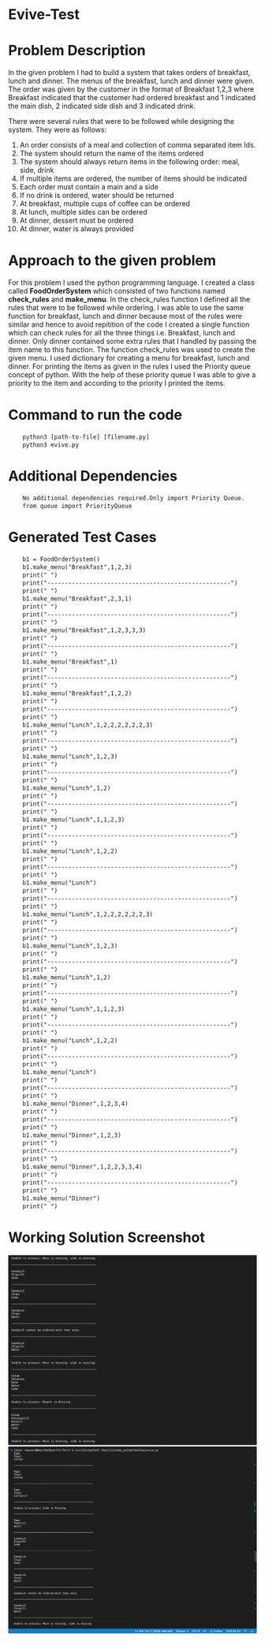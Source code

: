 # Evive-Test

# Problem Description
In the given problem I had to build a system that takes orders of breakfast, lunch and dinner. The menus of the breakfast, lunch and dinner were given.
The order was given by the customer in the format of Breakfast 1,2,3 where Breakfast indicated that the customer had ordered breakfast and 1 indicated the main dish, 2 indicated side dish and 3 indicated drink.

There were several rules that were to be followed while designing the system. They were as follows:
1. An order consists of a meal and collection of comma separated item Ids.
2. The system should return the name of the items ordered
3. The system should always return items in the following order: meal, side, drink
4. If multiple items are ordered, the number of items should be indicated
5. Each order must contain a main and a side
6. If no drink is ordered, water should be returned
7. At breakfast, multiple cups of coffee can be ordered
8. At lunch, multiple sides can be ordered
9. At dinner, dessert must be ordered
10. At dinner, water is always provided


# Approach to the given problem
For this problem I used the python programming language. I created a class called **FoodOrderSystem** which consisted of two functions named **check_rules** and **make_menu**. In the check_rules function I defined all the rules that were to be followed while ordering. I was able to use the same function for breakfast, lunch and dinner because most of the rules were similar and hence to avoid repitition of the code I created a single function which can check rules for all the three things i.e. Breakfast, lunch and dinner. Only dinner contained some extra rules that I handled by passing the item name to this function. The function check_rules was used to create the given menu. I used dictionary for creating a menu for breakfast, lunch and dinner. For printing the items as given in the rules I used the Priority queue concept of python. With the help of these priority queue I was able to give a priority to the item and according to the priority I printed the items. 

# Command to run the code

        python3 [path-to-file] [filename.py]
        python3 evive.py

# Additional Dependencies
        No additional dependencies required.Only import Priority Queue.
        from queue import PriorityQueue

# Generated Test Cases
        b1 = FoodOrderSystem()
        b1.make_menu("Breakfast",1,2,3)
        print(" ")
        print("----------------------------------------------------")
        print(" ")
        b1.make_menu("Breakfast",2,3,1)
        print(" ")
        print("----------------------------------------------------")
        print(" ")
        b1.make_menu("Breakfast",1,2,3,3,3)
        print(" ")
        print("----------------------------------------------------")
        print(" ")
        b1.make_menu("Breakfast",1)
        print(" ")
        print("----------------------------------------------------")
        print(" ")
        b1.make_menu("Breakfast",1,2,2)
        print(" ")
        print("----------------------------------------------------")
        print(" ")
        b1.make_menu("Lunch",1,2,2,2,2,2,2,3)
        print(" ")
        print("----------------------------------------------------")
        print(" ")
        b1.make_menu("Lunch",1,2,3)
        print(" ")
        print("----------------------------------------------------")
        print(" ")
        b1.make_menu("Lunch",1,2)
        print(" ")
        print("----------------------------------------------------")
        print(" ")
        b1.make_menu("Lunch",1,1,2,3)
        print(" ")
        print("----------------------------------------------------")
        print(" ")
        b1.make_menu("Lunch",1,2,2)
        print(" ")
        print("----------------------------------------------------")
        print(" ")
        b1.make_menu("Lunch")
        print(" ")
        print("----------------------------------------------------")
        print(" ")
        b1.make_menu("Lunch",1,2,2,2,2,2,2,3)
        print(" ")
        print("----------------------------------------------------")
        print(" ")
        b1.make_menu("Lunch",1,2,3)
        print(" ")
        print("----------------------------------------------------")
        print(" ")
        b1.make_menu("Lunch",1,2)
        print(" ")
        print("----------------------------------------------------")
        print(" ")
        b1.make_menu("Lunch",1,1,2,3)
        print(" ")
        print("----------------------------------------------------")
        print(" ")
        b1.make_menu("Lunch",1,2,2)
        print(" ")
        print("----------------------------------------------------")
        print(" ")
        b1.make_menu("Lunch")
        print(" ")
        print("----------------------------------------------------")
        print(" ")
        b1.make_menu("Dinner",1,2,3,4)
        print(" ")
        print("----------------------------------------------------")
        print(" ")
        b1.make_menu("Dinner",1,2,3)
        print(" ")
        print("----------------------------------------------------")
        print(" ")
        b1.make_menu("Dinner",1,2,2,3,3,4)
        print(" ")
        print("----------------------------------------------------")
        print(" ")
        b1.make_menu("Dinner")
        print(" ")

# Working Solution Screenshot

![Screenshot](S-1.png)
![Screenshot](S-2.png)


